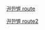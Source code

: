 [권한별 route](https://kimchanjung.github.io/programming/2020/06/24/react-router-private-router/)

[권한별 route2](https://dev.to/franklin030601/route-protection-with-react-router-dom-12gm)